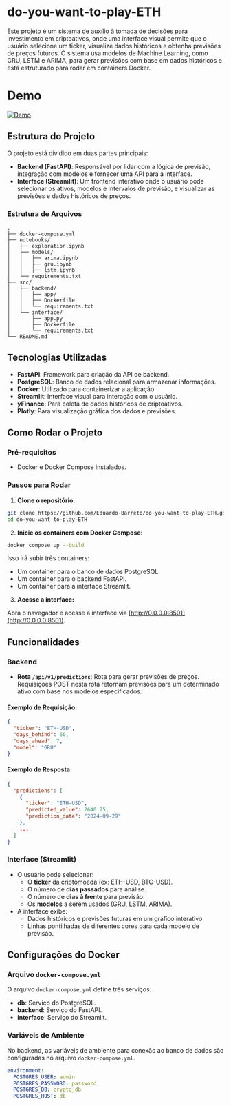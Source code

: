# do-you-want-to-play-ETH

Este projeto é um sistema de auxílio à tomada de decisões para investimento em criptoativos, onde uma interface visual permite que o usuário selecione um ticker, visualize dados históricos e obtenha previsões de preços futuros. O sistema usa modelos de Machine Learning, como GRU, LSTM e ARIMA, para gerar previsões com base em dados históricos e está estruturado para rodar em containers Docker.

# Demo

[![Demo](https://img.youtube.com/vi/P0s6q7Tm874/0.jpg)](https://www.youtube.com/watch?v=P0s6q7Tm874)

## Estrutura do Projeto

O projeto está dividido em duas partes principais:

- **Backend (FastAPI)**: Responsável por lidar com a lógica de previsão, integração com modelos e fornecer uma API para a interface.
- **Interface (Streamlit)**: Um frontend interativo onde o usuário pode selecionar os ativos, modelos e intervalos de previsão, e visualizar as previsões e dados históricos de preços.

### Estrutura de Arquivos

```plaintext
.
├── docker-compose.yml
├── notebooks/
│   ├── exploration.ipynb
│   ├── models/
│   │   ├── arima.ipynb
│   │   ├── gru.ipynb
│   │   ├── lstm.ipynb
│   └── requirements.txt
├── src/
│   ├── backend/
│   │   ├── app/
│   │   ├── Dockerfile
│   │   └── requirements.txt
│   └── interface/
│       ├── app.py
│       ├── Dockerfile
│       └── requirements.txt
└── README.md
```

## Tecnologias Utilizadas

- **FastAPI**: Framework para criação da API de backend.
- **PostgreSQL**: Banco de dados relacional para armazenar informações.
- **Docker**: Utilizado para containerizar a aplicação.
- **Streamlit**: Interface visual para interação com o usuário.
- **yFinance**: Para coleta de dados históricos de criptoativos.
- **Plotly**: Para visualização gráfica dos dados e previsões.

## Como Rodar o Projeto

### Pré-requisitos

- Docker e Docker Compose instalados.

### Passos para Rodar

1. **Clone o repositório:**

```bash
git clone https://github.com/Eduardo-Barreto/do-you-want-to-play-ETH.git
cd do-you-want-to-play-ETH
```

2. **Inicie os containers com Docker Compose:**

```bash
docker compose up --build
```

Isso irá subir três containers:

- Um container para o banco de dados PostgreSQL.
- Um container para o backend FastAPI.
- Um container para a interface Streamlit.

3. **Acesse a interface:**

Abra o navegador e acesse a interface via [http://0.0.0.0:8501](http://0.0.0.0:8501).

## Funcionalidades

### Backend

- **Rota `/api/v1/predictions`**: Rota para gerar previsões de preços. Requisições POST nesta rota retornam previsões para um determinado ativo com base nos modelos especificados.

#### Exemplo de Requisição:

```json
{
  "ticker": "ETH-USD",
  "days_behind": 60,
  "days_ahead": 7,
  "model": "GRU"
}
```

#### Exemplo de Resposta:

```json
{
  "predictions": [
    {
      "ticker": "ETH-USD",
      "predicted_value": 2640.25,
      "prediction_date": "2024-09-29"
    },
    ...
  ]
}
```

### Interface (Streamlit)

- O usuário pode selecionar:
  - O **ticker** da criptomoeda (ex: ETH-USD, BTC-USD).
  - O número de **dias passados** para análise.
  - O número de **dias à frente** para previsão.
  - Os **modelos** a serem usados (GRU, LSTM, ARIMA).
- A interface exibe:
  - Dados históricos e previsões futuras em um gráfico interativo.
  - Linhas pontilhadas de diferentes cores para cada modelo de previsão.

## Configurações do Docker

### Arquivo `docker-compose.yml`

O arquivo `docker-compose.yml` define três serviços:

- **db**: Serviço do PostgreSQL.
- **backend**: Serviço do FastAPI.
- **interface**: Serviço do Streamlit.

### Variáveis de Ambiente

No backend, as variáveis de ambiente para conexão ao banco de dados são configuradas no arquivo `docker-compose.yml`.

```yaml
environment:
  POSTGRES_USER: admin
  POSTGRES_PASSWORD: password
  POSTGRES_DB: crypto_db
  POSTGRES_HOST: db
```
